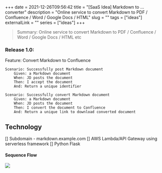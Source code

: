 +++
date = 2021-12-26T09:56:42
title = "[SaaS Idea] Markdown to ... converter"
description = "Online service to convert Markdown to PDF / Confluence / Word / Google Docs / HTML"
slug = ""
tags = ["ideas"]
externalLink = ""
series = ["ideas"]
+++
        
> Summary: Online service to convert Markdown to PDF / Confluence / Word / Google Docs / HTML etc

### Release 1.0:

Feature: Convert Markdown to Confluence

    Scenario: Successfully post Markdown document
        Given: a Markdown document
        When: JD posts the document
        Then: I accept the document
        And: Return a unique identifier

    Scenario: Successfully convert Markdown document
        Given: a Markdown document
        When: JD posts the document
        Then: I convert the document to Confluence
        And: Return a unique link to download converted document

## Technology

[] Subdomain - markdown.example.com
[] AWS Lambda/API Gateway using serverless framework
[] Python Flask

#### Sequence Flow

<!---
```puml
@startuml

actor User
participant Service
participant APIG
participant Collector
participant Processor
participant Downloader
database S3
database DynamoDB

User -> Service: Upload Markdown document
Service -> APIG: Received HTTP event
APIG -> Collector: Triggers lambda
Collector -> Collector: Generate unique identifier
Collector -> DynamoDB: Save a new entity
note right of Collector
    status=InProgress
end note
Collector -> S3: Uploads Markdown document
Collector -> APIG: Unique identifier
S3 -> Processor: Triggers lambda
Processor -> Processor: Lookup DynamoDB for entity
Processor -> Processor: Convert Markdown document \n -> target format
Processor -> S3: Upload converted document
Processor -> DynamoDB: Update entity
note right of Processor
    status=Complete
    link=S3 converted document
end note
APIG -> Downloader: Check status using Unique identifier
Downloader -> DynamoDB: Check if status=Complete
alt Status=Complete
    Downloader -> APIG: Return download link
else Status!=Complete
    Downloader -> APIG: Wait for few seconds before retrying
end

@enduml
```
--->
![](/images/2021/12/26/tmpa37jr0ko.png)